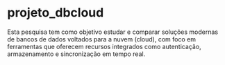 # projeto_dbcloud
Esta pesquisa tem como objetivo estudar e comparar soluções modernas de bancos de dados voltados para a nuvem (cloud), com foco em ferramentas que oferecem recursos integrados como autenticação, armazenamento e sincronização em tempo real.
